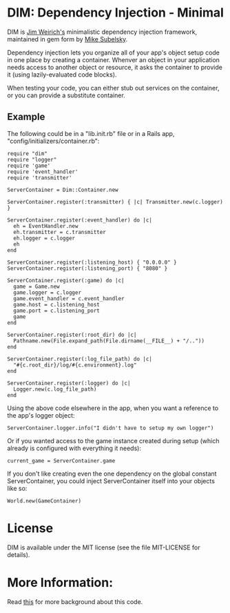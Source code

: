 # DIM: Dependency Injection - Minimal

DIM is [Jim Weirich's](http://onestepback.org) minimalistic dependency injection framework, maintained in 
gem form by [Mike Subelsky](http://subelsky.com).

Dependency injection lets you organize all of your app's object setup code in one place by creating a
container. Whenver an object in your application needs access to another object or resource, it asks
the container to provide it (using lazily-evaluated code blocks).

When testing your code, you can either stub out services on the container, or you can provide a substitute container.

## Example

The following could be in a "lib.init.rb" file or in a Rails app, "config/initializers/container.rb":

    require "dim"
    require "logger"
    require 'game'
    require 'event_handler'
    require 'transmitter'

    ServerContainer = Dim::Container.new

    ServerContainer.register(:transmitter) { |c| Transmitter.new(c.logger) }

    ServerContainer.register(:event_handler) do |c|
      eh = EventHandler.new
      eh.transmitter = c.transmitter
      eh.logger = c.logger
      eh
    end

    ServerContainer.register(:listening_host) { "0.0.0.0" }
    ServerContainer.register(:listening_port) { "8080" }

    ServerContainer.register(:game) do |c| 
      game = Game.new
      game.logger = c.logger
      game.event_handler = c.event_handler
      game.host = c.listening_host
      game.port = c.listening_port
      game
    end

    ServerContainer.register(:root_dir) do |c|
      Pathname.new(File.expand_path(File.dirname(__FILE__) + "/.."))
    end

    ServerContainer.register(:log_file_path) do |c|
      "#{c.root_dir}/log/#{c.environment}.log"
    end

    ServerContainer.register(:logger) do |c|
      Logger.new(c.log_file_path)
    end

Using the above code elsewhere in the app, when you want a reference to the app's logger object:

    ServerContainer.logger.info("I didn't have to setup my own logger")

Or if you wanted access to the game instance created during setup (which already is configured with everything it needs):

    current_game = ServerContainer.game

If you don't like creating even the one dependency on the global constant ServerContainer, you could 
inject ServerContainer itself into your objects like so:
    
    World.new(GameContainer)
    
# License

DIM is available under the MIT license (see the file MIT-LICENSE for details).

# More Information:

Read [this](http://onestepback.org/articles/depinj/appendixa.html) for more background about this code.
